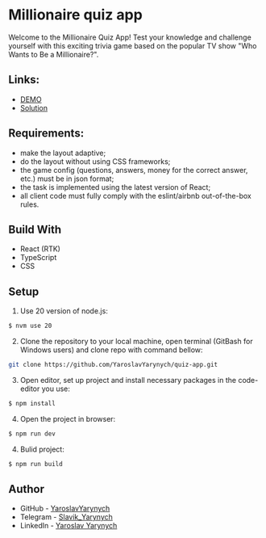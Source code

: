 # Millionaire quiz app

Welcome to the Millionaire Quiz App! Test your knowledge and challenge yourself with this exciting trivia game based on the popular TV show "Who Wants to Be a Millionaire?".

## Links:

- [DEMO](https://yaroslavyarynych.github.io/quiz-app/)
- [Solution](https://github.com/YaroslavYarynych/quiz-app.git)

## Requirements:
- make the layout adaptive;
- do the layout without using CSS frameworks;
- the game config (questions, answers, money for the correct answer, etc.) must be in json format;
- the task is implemented using the latest version of React;
- all client code must fully comply with the eslint/airbnb out-of-the-box rules.
  
## Build With

- React (RTK)
- TypeScript
- CSS

## Setup

1. Use 20 version of node.js: <br>

```sh
$ nvm use 20
```

2. Clone the repository to your local machine, open terminal (GitBash for Windows users) and clone repo with command bellow:

```sh
git clone https://github.com/YaroslavYarynych/quiz-app.git
```

3. Open editor, set up project and install necessary packages in the code-editor you use:

```sh
$ npm install
```

4. Open the project in browser:

```sh
$ npm run dev
```

4. Bulid project:

```sh
$ npm run build
```

## Author

- GitHub - [YaroslavYarynych](https://github.com/YaroslavYarynych)
- Telegram - [Slavik_Yarynych](https://t.me/Slavik_Yarynych)
- LinkedIn - [Yaroslav Yarynych](https://www.linkedin.com/in/yaroslav-yarynych-87856722a/)
